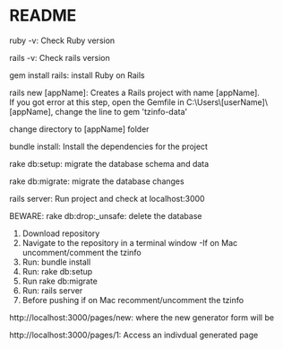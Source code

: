 # README

ruby -v: Check Ruby version

rails -v: Check rails version

gem install rails: install Ruby on Rails

rails new [appName]: Creates a Rails project with name [appName]. </br>
If you got error at this step, open the Gemfile in C:\Users\\[userName]\\[appName], change the line to gem 'tzinfo-data'

change directory to [appName] folder 

bundle install: Install the dependencies for the project

rake db:setup: migrate the database schema and data

rake db:migrate: migrate the database changes

rails server: Run project and check at localhost:3000

BEWARE: rake db:drop:_unsafe: delete the database

1) Download repository
2) Navigate to the repository in a terminal window
-If on Mac uncomment/comment the tzinfo
3) Run: bundle install
4) Run: rake db:setup
5) Run rake db:migrate
6) Run: rails server
7) Before pushing if on Mac recomment/uncomment the tzinfo

http://localhost:3000/pages/new: where the new generator form will be

http://localhost:3000/pages/1: Access an indivdual generated page
